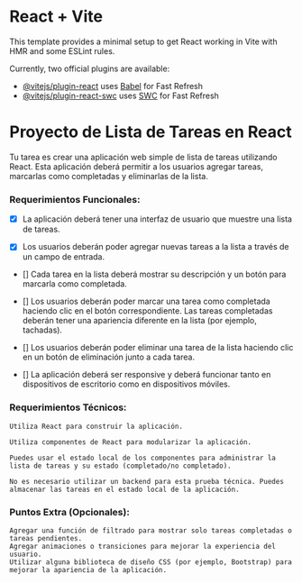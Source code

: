 # React + Vite

This template provides a minimal setup to get React working in Vite with HMR and some ESLint rules.

Currently, two official plugins are available:

- [@vitejs/plugin-react](https://github.com/vitejs/vite-plugin-react/blob/main/packages/plugin-react/README.md) uses [Babel](https://babeljs.io/) for Fast Refresh
- [@vitejs/plugin-react-swc](https://github.com/vitejs/vite-plugin-react-swc) uses [SWC](https://swc.rs/) for Fast Refresh

# Proyecto de Lista de Tareas en React

Tu tarea es crear una aplicación web simple de lista de tareas utilizando React. Esta aplicación deberá permitir a los usuarios agregar tareas, marcarlas como completadas y eliminarlas de la lista.

### Requerimientos Funcionales:

  - [X]  La aplicación deberá tener una interfaz de usuario que muestre una lista de tareas.

  - [X]  Los usuarios deberán poder agregar nuevas tareas a la lista a través de un campo de entrada.

  - []  Cada tarea en la lista deberá mostrar su descripción y un botón para marcarla como completada.

  - []  Los usuarios deberán poder marcar una tarea como completada haciendo clic en el botón correspondiente. Las tareas completadas deberán tener una apariencia diferente en la lista (por ejemplo, tachadas).

  - [] Los usuarios deberán poder eliminar una tarea de la lista haciendo clic en un botón de eliminación junto a cada tarea.

  - []  La aplicación deberá ser responsive y deberá funcionar tanto en dispositivos de escritorio como en dispositivos móviles.

### Requerimientos Técnicos:

    Utiliza React para construir la aplicación.

    Utiliza componentes de React para modularizar la aplicación.

    Puedes usar el estado local de los componentes para administrar la lista de tareas y su estado (completado/no completado).

    No es necesario utilizar un backend para esta prueba técnica. Puedes almacenar las tareas en el estado local de la aplicación.

### Puntos Extra (Opcionales):

    Agregar una función de filtrado para mostrar solo tareas completadas o tareas pendientes.
    Agregar animaciones o transiciones para mejorar la experiencia del usuario.
    Utilizar alguna biblioteca de diseño CSS (por ejemplo, Bootstrap) para mejorar la apariencia de la aplicación.